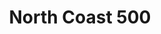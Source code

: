 ---
layout: photography
title:  "North Coast 500"
region: "Scotland"
year: 2020
id: north-coast-500
intro: "The western part of the North Coast 500 is by far the best drive I've ever experienced and that includes Canada's Icefields Parkway and coastal roads in Croatia and Montenegro."
seo:
  title: "Travel Photography - North Coast 500"
  description: "Photography from the North Coast 500 in Scotland including Torridon, Sandwood Bay, Plockton and the Far North."
  image:
    url: "NC500-013.jpg"
    alt: "Howard in Plockton"
hero:
  url: "NC500-036.jpg"
  alt: "Rudi in Plockton"
  location: plockton-shores
thumb:
  - url: "NC500-038.jpg"
    alt: "Private cove near Plockton"
  - url: "NC500-043.jpg"
    alt: "Golden Hour at Upper Loch Torridon"
---